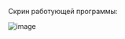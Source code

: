 Скрин работующей программы:


![image](https://github.com/DbINYA/DbINYA.github.io/assets/92821417/95985a6a-5712-4ae8-852d-439d7f8efc23)
